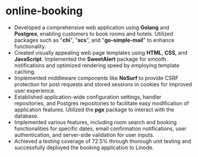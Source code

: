# online-booking
* Developed a comprehensive web application using **Golang** and **Postgres**, enabling customers to book rooms
and hotels. Utilized packages such as "**chi**", "**scs**", and "**go-simple-mail**" to enhance functionality.
* Created visually appealing web page templates using **HTML**, **CSS**, and **JavaScript**. Implemented the
**SweetAlert** package for smooth notifications and optimized rendering speed by employing template caching.
* Implemented middleware components like **NoSurf** to provide CSRF protection for post requests and stored
sessions in cookies for improved user experience.
* Established application-wide configuration settings, handler repositories, and Postgres repositories to facilitate
easy modification of application features. Utilized the **pgx** package to interact with the database.
* Implemented various features, including room search and booking functionalities for specific dates, email
confirmation notifications, user authentication, and server-side validation for user inputs.
* Achieved a testing coverage of 72.5% through thorough unit testing and successfully deployed the booking
application to Linode.
